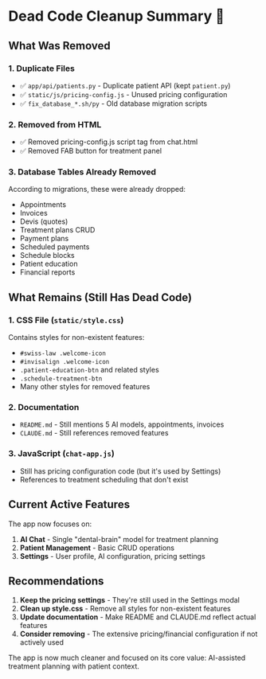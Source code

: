 # Dead Code Cleanup Summary 🧹

## What Was Removed

### 1. **Duplicate Files**
- ✅ `app/api/patients.py` - Duplicate patient API (kept `patient.py`)
- ✅ `static/js/pricing-config.js` - Unused pricing configuration
- ✅ `fix_database_*.sh/py` - Old database migration scripts

### 2. **Removed from HTML**
- ✅ Removed pricing-config.js script tag from chat.html
- ✅ Removed FAB button for treatment panel

### 3. **Database Tables Already Removed**
According to migrations, these were already dropped:
- Appointments
- Invoices
- Devis (quotes)
- Treatment plans CRUD
- Payment plans
- Scheduled payments
- Schedule blocks
- Patient education
- Financial reports

## What Remains (Still Has Dead Code)

### 1. **CSS File (`static/style.css`)**
Contains styles for non-existent features:
- `#swiss-law .welcome-icon`
- `#invisalign .welcome-icon`
- `.patient-education-btn` and related styles
- `.schedule-treatment-btn`
- Many other styles for removed features

### 2. **Documentation**
- `README.md` - Still mentions 5 AI models, appointments, invoices
- `CLAUDE.md` - Still references removed features

### 3. **JavaScript (`chat-app.js`)**
- Still has pricing configuration code (but it's used by Settings)
- References to treatment scheduling that don't exist

## Current Active Features

The app now focuses on:
1. **AI Chat** - Single "dental-brain" model for treatment planning
2. **Patient Management** - Basic CRUD operations
3. **Settings** - User profile, AI configuration, pricing settings

## Recommendations

1. **Keep the pricing settings** - They're still used in the Settings modal
2. **Clean up style.css** - Remove all styles for non-existent features
3. **Update documentation** - Make README and CLAUDE.md reflect actual features
4. **Consider removing** - The extensive pricing/financial configuration if not actively used

The app is now much cleaner and focused on its core value: AI-assisted treatment planning with patient context.